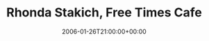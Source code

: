 ---
templateKey: event
guid: 0892e33f-6eab-11ea-99c5-002590d1d1b0
date: 2006-01-26T21:00:00+00:00
eventTime: '9pm'
title: Rhonda Stakich, Free Times Cafe
artist: Rhonda Stakich
city: Toronto
venue: Free Times Cafe
group: Tim Shia
---